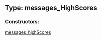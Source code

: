 ## Type: messages\_HighScores  

### Constructors:

[messages\_highScores](../constructors/messages\_highScores.md)  


